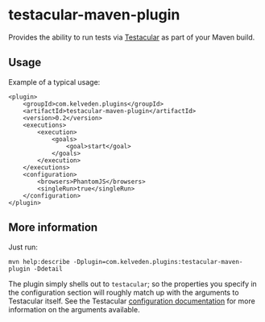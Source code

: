 # testacular-maven-plugin

Provides the ability to run tests via [Testacular](http://testacular.github.com/) as part of your Maven build.

## Usage

Example of a typical usage:

    <plugin>
        <groupId>com.kelveden.plugins</groupId>
        <artifactId>testacular-maven-plugin</artifactId>
        <version>0.2</version>
        <executions>
            <execution>
                <goals>
                    <goal>start</goal>
                </goals>
            </execution>
        </executions>
        <configuration>
            <browsers>PhantomJS</browsers>
            <singleRun>true</singleRun>
        </configuration>
    </plugin>

## More information

Just run:

    mvn help:describe -Dplugin=com.kelveden.plugins:testacular-maven-plugin -Ddetail

The plugin simply shells out to `testacular`; so the properties you specify in the configuration section will
roughly match up with the arguments to Testacular itself. See the Testacular
[configuration documentation](http://testacular.github.com/0.6.0/config/configuration-file.html) for more
information on the arguments available.
